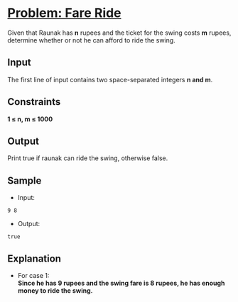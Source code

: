 # [Problem: Fare Ride](https://my.newtonschool.co/playground/code/mab7zp061p11)

Given that Raunak has **n** rupees and the ticket for the swing costs **m** rupees, determine whether or not he can afford to ride the swing.

## Input

The first line of input contains two space-separated integers **n and m**.

## Constraints

**1 ≤ n, m ≤ 1000**

## Output

Print true if raunak can ride the swing, otherwise false.

## Sample

- Input:
```
9 8
```

- Output:
```
true
```

## Explanation

- For case 1: <br> **Since he has 9 rupees and the swing fare is 8 rupees, he has enough money to ride the swing.**
